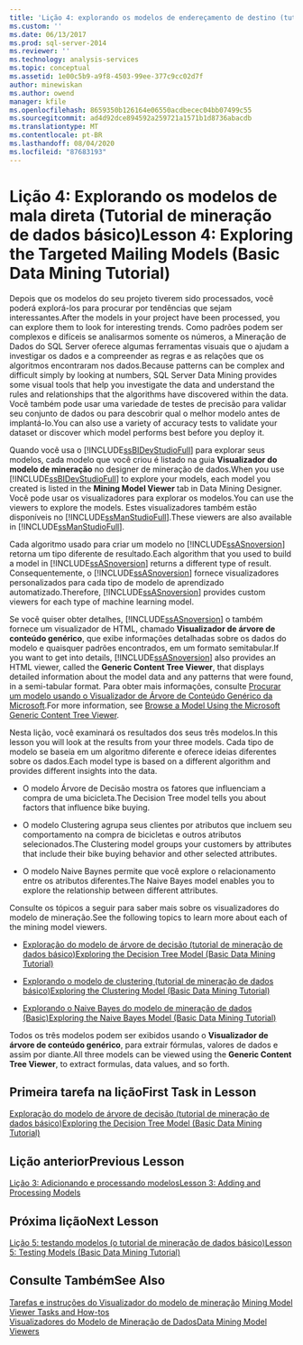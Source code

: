 ```yaml
---
title: 'Lição 4: explorando os modelos de endereçamento de destino (tutorial de mineração de dados básico) | Microsoft Docs'
ms.custom: ''
ms.date: 06/13/2017
ms.prod: sql-server-2014
ms.reviewer: ''
ms.technology: analysis-services
ms.topic: conceptual
ms.assetid: 1e00c5b9-a9f8-4503-99ee-377c9cc02d7f
author: minewiskan
ms.author: owend
manager: kfile
ms.openlocfilehash: 8659350b126164e06550acdbecec04bb07499c55
ms.sourcegitcommit: ad4d92dce894592a259721a1571b1d8736abacdb
ms.translationtype: MT
ms.contentlocale: pt-BR
ms.lasthandoff: 08/04/2020
ms.locfileid: "87683193"
---
```

# <a name="lesson-4-exploring-the-targeted-mailing-models-basic-data-mining-tutorial"></a><span data-ttu-id="84bac-102">Lição 4: Explorando os modelos de mala direta (Tutorial de mineração de dados básico)</span><span class="sxs-lookup"><span data-stu-id="84bac-102">Lesson 4: Exploring the Targeted Mailing Models (Basic Data Mining Tutorial)</span></span>
  <span data-ttu-id="84bac-103">Depois que os modelos do seu projeto tiverem sido processados, você poderá explorá-los para procurar por tendências que sejam interessantes.</span><span class="sxs-lookup"><span data-stu-id="84bac-103">After the models in your project have been processed, you can explore them to look for interesting trends.</span></span> <span data-ttu-id="84bac-104">Como padrões podem ser complexos e difíceis se analisarmos somente os números, a Mineração de Dados do SQL Server oferece algumas ferramentas visuais que o ajudam a investigar os dados e a compreender as regras e as relações que os algoritmos encontraram nos dados.</span><span class="sxs-lookup"><span data-stu-id="84bac-104">Because patterns can be complex and difficult simply by looking at numbers, SQL Server Data Mining provides some visual tools that help you investigate the data and understand the rules and relationships that the algorithms have discovered within the data.</span></span> <span data-ttu-id="84bac-105">Você também pode usar uma variedade de testes de precisão para validar seu conjunto de dados ou para descobrir qual o melhor modelo antes de implantá-lo.</span><span class="sxs-lookup"><span data-stu-id="84bac-105">You can also use a variety of accuracy tests to validate your dataset or discover which model performs best before you deploy it.</span></span>  
  
 <span data-ttu-id="84bac-106">Quando você usa o [!INCLUDE[ssBIDevStudioFull](../includes/ssbidevstudiofull-md.md)] para explorar seus modelos, cada modelo que você criou é listado na guia **Visualizador do modelo de mineração** no designer de mineração de dados.</span><span class="sxs-lookup"><span data-stu-id="84bac-106">When you use [!INCLUDE[ssBIDevStudioFull](../includes/ssbidevstudiofull-md.md)] to explore your models, each model you created is listed in the **Mining Model Viewer** tab in Data Mining Designer.</span></span> <span data-ttu-id="84bac-107">Você pode usar os visualizadores para explorar os modelos.</span><span class="sxs-lookup"><span data-stu-id="84bac-107">You can use the viewers to explore the models.</span></span> <span data-ttu-id="84bac-108">Estes visualizadores também estão disponíveis no [!INCLUDE[ssManStudioFull](../includes/ssmanstudiofull-md.md)].</span><span class="sxs-lookup"><span data-stu-id="84bac-108">These viewers are also available in [!INCLUDE[ssManStudioFull](../includes/ssmanstudiofull-md.md)].</span></span>  
  
 <span data-ttu-id="84bac-109">Cada algoritmo usado para criar um modelo no [!INCLUDE[ssASnoversion](../includes/ssasnoversion-md.md)] retorna um tipo diferente de resultado.</span><span class="sxs-lookup"><span data-stu-id="84bac-109">Each algorithm that you used to build a model in [!INCLUDE[ssASnoversion](../includes/ssasnoversion-md.md)] returns a different type of result.</span></span> <span data-ttu-id="84bac-110">Consequentemente, o [!INCLUDE[ssASnoversion](../includes/ssasnoversion-md.md)] fornece visualizadores personalizados para cada tipo de modelo de aprendizado automatizado.</span><span class="sxs-lookup"><span data-stu-id="84bac-110">Therefore, [!INCLUDE[ssASnoversion](../includes/ssasnoversion-md.md)] provides custom viewers for each type of machine learning model.</span></span>  
  
 <span data-ttu-id="84bac-111">Se você quiser obter detalhes, [!INCLUDE[ssASnoversion](../includes/ssasnoversion-md.md)] o também fornece um visualizador de HTML, chamado **Visualizador de árvore de conteúdo genérico**, que exibe informações detalhadas sobre os dados do modelo e quaisquer padrões encontrados, em um formato semitabular.</span><span class="sxs-lookup"><span data-stu-id="84bac-111">If you want to get into details, [!INCLUDE[ssASnoversion](../includes/ssasnoversion-md.md)] also provides an HTML viewer, called the **Generic Content Tree Viewer**, that displays detailed information about the model data and any patterns that were found, in a semi-tabular format.</span></span> <span data-ttu-id="84bac-112">Para obter mais informações, consulte [Procurar um modelo usando o Visualizador de Árvore de Conteúdo Genérico da Microsoft](../../2014/analysis-services/data-mining/browse-a-model-using-the-microsoft-generic-content-tree-viewer.md).</span><span class="sxs-lookup"><span data-stu-id="84bac-112">For more information, see [Browse a Model Using the Microsoft Generic Content Tree Viewer](../../2014/analysis-services/data-mining/browse-a-model-using-the-microsoft-generic-content-tree-viewer.md).</span></span>  
  
 <span data-ttu-id="84bac-113">Nesta lição, você examinará os resultados dos seus três modelos.</span><span class="sxs-lookup"><span data-stu-id="84bac-113">In this lesson you will look at the results from your three models.</span></span> <span data-ttu-id="84bac-114">Cada tipo de modelo se baseia em um algoritmo diferente e oferece ideias diferentes sobre os dados.</span><span class="sxs-lookup"><span data-stu-id="84bac-114">Each model type is based on a different algorithm and provides different insights into the data.</span></span>  
  
-   <span data-ttu-id="84bac-115">O modelo Árvore de Decisão mostra os fatores que influenciam a compra de uma bicicleta.</span><span class="sxs-lookup"><span data-stu-id="84bac-115">The Decision Tree model tells you about factors that influence bike buying.</span></span>  
  
-   <span data-ttu-id="84bac-116">O modelo Clustering agrupa seus clientes por atributos que incluem seu comportamento na compra de bicicletas e outros atributos selecionados.</span><span class="sxs-lookup"><span data-stu-id="84bac-116">The Clustering model groups your customers by attributes that include their bike buying behavior and other selected attributes.</span></span>  
  
-   <span data-ttu-id="84bac-117">O modelo Naive Baynes permite que você explore o relacionamento entre os atributos diferentes.</span><span class="sxs-lookup"><span data-stu-id="84bac-117">The Naive Bayes model enables you to explore the relationship between different attributes.</span></span>  
  
 <span data-ttu-id="84bac-118">Consulte os tópicos a seguir para saber mais sobre os visualizadores do modelo de mineração.</span><span class="sxs-lookup"><span data-stu-id="84bac-118">See the following topics to learn more about each of the mining model viewers.</span></span>  
  
-   [<span data-ttu-id="84bac-119">Exploração do modelo de árvore de decisão &#40;tutorial de mineração de dados básico&#41;</span><span class="sxs-lookup"><span data-stu-id="84bac-119">Exploring the Decision Tree Model &#40;Basic Data Mining Tutorial&#41;</span></span>](../../2014/tutorials/exploring-the-decision-tree-model-basic-data-mining-tutorial.md)  
  
-   [<span data-ttu-id="84bac-120">Explorando o modelo de clustering &#40;tutorial de mineração de dados básico&#41;</span><span class="sxs-lookup"><span data-stu-id="84bac-120">Exploring the Clustering Model &#40;Basic Data Mining Tutorial&#41;</span></span>](../../2014/tutorials/exploring-the-clustering-model-basic-data-mining-tutorial.md)  
  
-   [<span data-ttu-id="84bac-121">Explorando o Naive Bayes do modelo de mineração de dados &#40;Basic&#41;</span><span class="sxs-lookup"><span data-stu-id="84bac-121">Exploring the Naive Bayes Model &#40;Basic Data Mining Tutorial&#41;</span></span>](../../2014/tutorials/exploring-the-naive-bayes-model-basic-data-mining-tutorial.md)  
  
 <span data-ttu-id="84bac-122">Todos os três modelos podem ser exibidos usando o **Visualizador de árvore de conteúdo genérico**, para extrair fórmulas, valores de dados e assim por diante.</span><span class="sxs-lookup"><span data-stu-id="84bac-122">All three models can be viewed using the **Generic Content Tree Viewer**, to extract formulas, data values, and so forth.</span></span>  
  
## <a name="first-task-in-lesson"></a><span data-ttu-id="84bac-123">Primeira tarefa na lição</span><span class="sxs-lookup"><span data-stu-id="84bac-123">First Task in Lesson</span></span>  
 [<span data-ttu-id="84bac-124">Exploração do modelo de árvore de decisão &#40;tutorial de mineração de dados básico&#41;</span><span class="sxs-lookup"><span data-stu-id="84bac-124">Exploring the Decision Tree Model &#40;Basic Data Mining Tutorial&#41;</span></span>](../../2014/tutorials/exploring-the-decision-tree-model-basic-data-mining-tutorial.md)  
  
## <a name="previous-lesson"></a><span data-ttu-id="84bac-125">Lição anterior</span><span class="sxs-lookup"><span data-stu-id="84bac-125">Previous Lesson</span></span>  
 [<span data-ttu-id="84bac-126">Lição 3: Adicionando e processando modelos</span><span class="sxs-lookup"><span data-stu-id="84bac-126">Lesson 3: Adding and Processing Models</span></span>](../../2014/tutorials/lesson-3-adding-and-processing-models.md)  
  
## <a name="next-lesson"></a><span data-ttu-id="84bac-127">Próxima lição</span><span class="sxs-lookup"><span data-stu-id="84bac-127">Next Lesson</span></span>  
 [<span data-ttu-id="84bac-128">Lição 5: testando modelos &#40;o tutorial de mineração de dados básico&#41;</span><span class="sxs-lookup"><span data-stu-id="84bac-128">Lesson 5: Testing Models &#40;Basic Data Mining Tutorial&#41;</span></span>](../../2014/tutorials/lesson-5-testing-models-basic-data-mining-tutorial.md)  
  
## <a name="see-also"></a><span data-ttu-id="84bac-129">Consulte Também</span><span class="sxs-lookup"><span data-stu-id="84bac-129">See Also</span></span>  
 <span data-ttu-id="84bac-130">[Tarefas e instruções do Visualizador do modelo de mineração](../../2014/analysis-services/data-mining/mining-model-viewer-tasks-and-how-tos.md) </span><span class="sxs-lookup"><span data-stu-id="84bac-130">[Mining Model Viewer Tasks and How-tos](../../2014/analysis-services/data-mining/mining-model-viewer-tasks-and-how-tos.md) </span></span>  
 [<span data-ttu-id="84bac-131">Visualizadores do Modelo de Mineração de Dados</span><span class="sxs-lookup"><span data-stu-id="84bac-131">Data Mining Model Viewers</span></span>](../../2014/analysis-services/data-mining/data-mining-model-viewers.md)  
  
  
